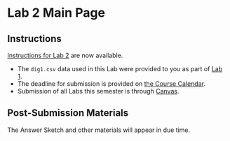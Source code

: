 # Lab 2 Main Page

## Instructions

[Instructions for Lab 2](https://github.com/THOMASELOVE/500-2021/blob/master/labs/lab2/lab2_instructions.md) are now available.

- The `dig1.csv` data used in this Lab were provided to you as part of [Lab 1](https://github.com/THOMASELOVE/500-2021/tree/master/labs/lab1).
- The deadline for submission is provided on [the Course Calendar](https://thomaselove.github.io/500/calendar.html).
- Submission of all Labs this semester is through [Canvas](https://canvas.case.edu/).

## Post-Submission Materials

The Answer Sketch and other materials will appear in due time.
